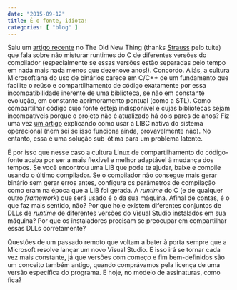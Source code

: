 ```yaml
---
date: "2015-09-12"
title: É o fonte, idiota!
categories: [ "blog" ]
---
```

Saiu um [artigo recente](http://blogs.msdn.com/b/oldnewthing/archive/2015/09/11/10640979.aspx) no The Old New Thing (thanks [Strauss](http://blogs.msdn.com/b/oldnewthing/archive/2015/09/11/10640979.aspx) pelo tuíte) que fala sobre não misturar runtimes do C de diferentes versões do compilador (especialmente se essas versões estão separadas pelo tempo em nada mais nada menos que dezenove anos!). Concordo. Aliás, a cultura Microsoftiana do uso de binários carece em C/C++ de um fundamento que facilite o reúso e compartilhamento de código exatamente por essa incompatibilidade inerente de uma biblioteca, se não em constante evolução, em constante aprimoramento pontual (como a STL). Como compartilhar código cujo fonte esteja indisponível e cujas bibliotecas sejam incompatíveis porque o projeto não é atualizado há dois pares de anos? Fiz uma vez [um artigo](http://blog.caloni.com.br/usando-a-libc-nativa-do-windows/) explicando como usar a LIBC nativa do sistema operacional (nem sei se isso funciona ainda, provavelmente não). No entanto, essa é uma solução sub-ótima para um problema latente.

É por isso que nesse caso a cultura Linux de compartilhamento do código-fonte acaba por ser a mais flexível e melhor adaptável à mudança dos tempos. Se você encontrou uma LIB que pode te ajudar, baixe e compile usando o último compilador. Se o compilador não consegue mais gerar binário sem gerar erros antes, configure os parâmetros de compilação como eram na época que a LIB foi gerada. A _runtime_ do C (e de qualquer outro _framework_) que será usado é o da sua máquina. Afinal de contas, é o que faz mais sentido, não? Por que hoje existem diferentes conjuntos de DLLs de _runtime_ de diferentes versões do Visual Studio instalados em sua máquina? Por que os instaladores precisam se preocupar em compartilhar essas DLLs corretamente?

Questões de um passado remoto que voltam a bater à porta sempre que a Microsoft resolve lançar um novo Visual Studio. E isso irá se tornar cada vez mais constante, já que versões com começo e fim bem-definidos são um conceito também antigo, quando comprávamos pela licença de uma versão específica do programa. E hoje, no modelo de assinaturas, como fica?
